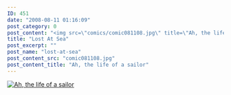 ```yaml
---
ID: 451
date: "2008-08-11 01:16:09"
post_category: 0
post_content: "<img src=\"comics/comic081108.jpg\" title=\"Ah, the life of a sailor\" />"
title: "Lost At Sea"
post_excerpt: ""
post_name: "lost-at-sea"
post_content_src: "comic081108.jpg"
post_content_title: "Ah, the life of a sailor"
---
```



[![Ah, the life of a sailor](/comics-hi-res/comic081108.jpg)](/comics-hi-res/comic081108.jpg "Ah, the life of a sailor")
